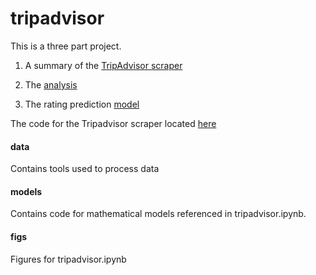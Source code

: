 # tripadvisor
This is a three part project.

1. A summary of the <a href="http://nbviewer.ipython.org/github/arhee/tripadvisor/blob/master/scraping.ipynb">TripAdvisor scraper</a>

2. The <a href="http://nbviewer.ipython.org/github/arhee/tripadvisor/blob/master/tripadvisor.ipynb">analysis</a>

3. The rating prediction <a href="http://nbviewer.ipython.org/github/arhee/tripadvisor/blob/master/revised_model.ipynb">model</a>

The code for the Tripadvisor scraper located <a href="https://github.com/arhee/tripadvisor_scraper">here</a>

#### data

Contains tools used to process data

#### models

Contains code for mathematical models referenced in tripadvisor.ipynb.

#### figs

Figures for tripadvisor.ipynb
